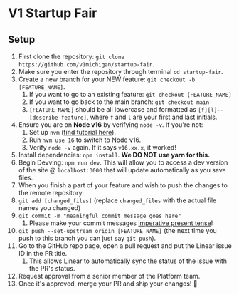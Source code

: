 # V1 Startup Fair

## Setup

1. First clone the repository: `git clone https://github.com/v1michigan/startup-fair`.
2. Make sure you enter the repository through terminal `cd startup-fair`.
3. Create a new branch for your NEW feature: `git checkout -b [FEATURE_NAME]`.
   1. If you want to go to an existing feature: `git checkout [FEATURE_NAME]`
   2. If you want to go back to the main branch: `git checkout main`
   3. `[FEATURE_NAME]` should be all lowercase and formatted as `[f][l]--[describe-feature]`, where `f` and `l` are your first and last initials.
4. Ensure you are on **Node v16** by verifying `node -v`. If you're not:
   1. Set up `nvm` ([find tutorial here](https://www.freecodecamp.org/news/node-version-manager-nvm-install-guide/)).
   2. Run `nvm use 16` to switch to Node v16.
   3. Verify `node -v` again. If it says `v16.xx.x`, it worked!
5. Install dependencies: `npm install`. **We DO NOT use yarn for this.**
6. Begin Devving: `npm run dev`. This will allow you to access a dev version of the site @ `localhost:3000` that will update automatically as you save files.
7. When you finish a part of your feature and wish to push the changes to the remote repository:
8. `git add [changed_files]` (replace `changed_files` with the actual file names you changed)
9.  `git commit -m "meaningful commit message goes here"`
    1.  Please make your commit messages [imperative present tense](https://stackoverflow.com/questions/3580013/should-i-use-past-or-present-tense-in-git-commit-messages)!
10. `git push --set-upstream origin [FEATURE_NAME]` (the next time you push to this branch you can just say `git push`).
11. Go to the GitHub repo page, open a pull request and put the Linear issue ID in the PR title.
    1.  This allows Linear to automatically sync the status of the issue with the PR's status.
12. Request approval from a senior member of the Platform team.
13. Once it's approved, merge your PR and ship your changes! 🎉
